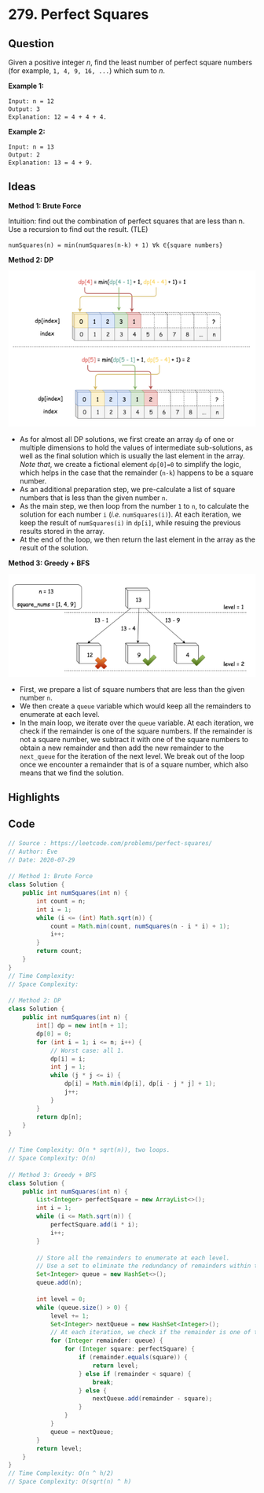# 279. Perfect Squares

## Question

Given a positive integer *n*, find the least number of perfect square numbers (for example, `1, 4, 9, 16, ...`) which sum to *n*.

**Example 1:**

```
Input: n = 12
Output: 3 
Explanation: 12 = 4 + 4 + 4.
```

**Example 2:**

```
Input: n = 13
Output: 2
Explanation: 13 = 4 + 9.
```

## Ideas

**Method 1: Brute Force**

Intuition: find out the combination of perfect squares that are less than n. Use a recursion to find out the result. (TLE)

`numSquares(n) = min(numSquares(n-k) + 1) ∀k ∈{square numbers}`

**Method 2: DP**

![279](https://github.com/evegogogo/LeetCode/blob/master/images/279.png)

- As for almost all DP solutions, we first create an array `dp` of one or multiple dimensions to hold the values of intermediate sub-solutions, as well as the final solution which is usually the last element in the array. *Note that*, we create a fictional element `dp[0]=0` to simplify the logic, which helps in the case that the remainder (`n-k`) happens to be a square number.
- As an additional preparation step, we pre-calculate a list of square numbers that is less than the given number `n`.
- As the main step, we then loop from the number `1` to `n`, to calculate the solution for each number `i` (*i.e.* `numSquares(i)`). At each iteration, we keep the result of `numSquares(i)` in `dp[i]`, while resuing the previous results stored in the array.
- At the end of the loop, we then return the last element in the array as the result of the solution.

**Method 3: Greedy + BFS**

![279_2](https://github.com/evegogogo/LeetCode/blob/master/images/279_2.png)

- First, we prepare a list of square numbers that are less than the given number `n`.
- We then create a `queue` variable which would keep all the remainders to enumerate at each level.
- In the main loop, we iterate over the `queue` variable. At each iteration, we check if the remainder is one of the square numbers. If the remainder is not a square number, we subtract it with one of the square numbers to obtain a new remainder and then add the new remainder to the `next_queue` for the iteration of the next level. We break out of the loop once we encounter a remainder that is of a square number, which also means that we find the solution.

## Highlights

## Code

```java
// Source : https://leetcode.com/problems/perfect-squares/
// Author: Eve
// Date: 2020-07-29

// Method 1: Brute Force
class Solution {
    public int numSquares(int n) {
        int count = n;
        int i = 1;
        while (i <= (int) Math.sqrt(n)) {
            count = Math.min(count, numSquares(n - i * i) + 1);
            i++;
        }
        return count;
    }
}
// Time Complexity:
// Space Complexity:

// Method 2: DP
class Solution {
    public int numSquares(int n) {
        int[] dp = new int[n + 1];
        dp[0] = 0;
        for (int i = 1; i <= n; i++) {
            // Worst case: all 1.
            dp[i] = i;
            int j = 1;
            while (j * j <= i) {
                dp[i] = Math.min(dp[i], dp[i - j * j] + 1);
                j++;
            }
        }
        return dp[n];
    }
}

// Time Complexity: O(n * sqrt(n)), two loops.
// Space Complexity: O(n)

// Method 3: Greedy + BFS
class Solution {
    public int numSquares(int n) {
        List<Integer> perfectSquare = new ArrayList<>();
        int i = 1;
        while (i <= Math.sqrt(n)) {
            perfectSquare.add(i * i);
            i++;
        }
        
        // Store all the remainders to enumerate at each level.
        // Use a set to eliminate the redundancy of remainders within the same level.
        Set<Integer> queue = new HashSet<>();
        queue.add(n);
        
        int level = 0;
        while (queue.size() > 0) {
            level += 1;
            Set<Integer> nextQueue = new HashSet<Integer>();
            // At each iteration, we check if the remainder is one of the square numbers.
            for (Integer remainder: queue) {
                for (Integer square: perfectSquare) {
                    if (remainder.equals(square)) {
                        return level;
                    } else if (remainder < square) {
                        break;
                    } else {
                        nextQueue.add(remainder - square);
                    }
                }
            }
            queue = nextQueue;
        }
        return level;
    }
}
// Time Complexity: O(n ^ h/2)
// Space Complexity: O(sqrt(n) ^ h)
```

